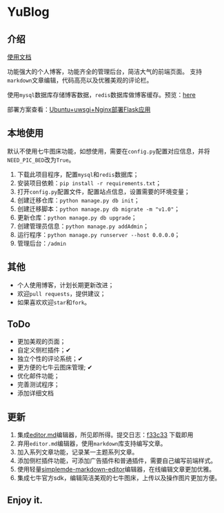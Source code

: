 # YuBlog

## 介绍

[使用文档](https://www.yukunweb.com/page/YuBlog-document/)

功能强大的个人博客，功能齐全的管理后台，简洁大气的前端页面。
支持`markdown`文章编辑，代码高亮以及优雅美观的评论栏。

使用`mysql`数据库存储博客数据，`redis`数据库做博客缓存。预览：[here](http://www.yukunweb.com)

部署方案查看：[Ubuntu+uwsgi+Nginx部署Flask应用](http://www.yukunweb.com/2017/12/ubuntu-nginx-uwsgi-flask-app/)


## 本地使用

默认不使用七牛图床功能，如想使用，需要在`config.py`配置对应信息，并将`NEED_PIC_BED`改为`True`。

1. 下载此项目程序，配置`mysql`和`redis`数据库；
2. 安装项目依赖：`pip install -r requirements.txt`；
3. 打开`config.py`配置文件，配置站点信息，设置需要的环境变量；
4. 创建迁移仓库：`python manage.py db init`；
5. 创建迁移脚本：`python manage.py db migrate -m "v1.0"`；
6. 更新仓库：`python manage.py db upgrade`；
7. 创建管理员信息：`python manage.py addAdmin`；
8. 运行程序：`python manage.py runserver --host 0.0.0.0`；
9. 管理后台：`/admin`

## 其他

- 个人使用博客，计划长期更新改进；
- 欢迎`pull requests`，提供建议；
- 如果喜欢欢迎`star`和`fork`。


## ToDo

- 更加美观的页面；
- 自定义侧栏插件；✔
- 独立个性的评论系统；✔
- 更方便的七牛云图床管理; ✔
- 优化邮件功能；
- 完善测试程序；
- 添加详细文档

## 更新

1. 集成[editor.md](https://github.com/pandao/editor.md)编辑器，所见即所得。提交日志：[f33c33](https://github.com/Blackyukun/YuBlog/tree/f33c33bdbe192c1f4749cb736e9fe161dcaa19ca) 下载即用
2. 弃用`editor.md`编辑器，使用`markdown`库支持编写文章。
3. 加入系列文章功能，记录某一主题系列文章。
4. 添加侧栏插件功能，可添加广告插件和普通插件，需要自己编写前端样式。
5. 使用轻量[simplemde-markdown-editor](https://github.com/sparksuite/simplemde-markdown-editor)编辑器，在线编辑文章更加优雅。
6. 集成七牛官方sdk，编辑简洁美观的七牛图床，上传以及操作图片更加方便。


## Enjoy it.
